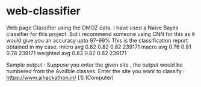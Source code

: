 # web-classifier
Web page Classifier using the DMOZ data.
I have used a Naive Bayes classifier for this project.
But i recommend someone using CNN for this as it would give you an accuracy upto 97-99%
This is the classification report obtained in my case. 
micro avg     0.82    0.82    0.82    239171
macro avg     0.76    0.81    0.78    239171
weighted avg    0.83    0.82    0.82    239171

 
Sample output :
Suppose you enter the given site , the output would be numbered from the Availble classes.
Enter the site you want to classify : https://www.aihackathon.in/
[1] (Computer)

